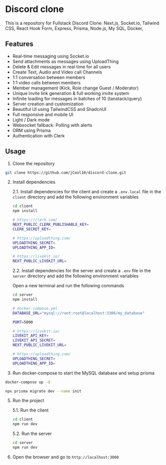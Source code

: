 # Discord clone

This is a repository for Fullstack Discord Clone: Next.js, Socket.io, Tailwind CSS, React Hook Form, Express, Prisma, Node.js, My SQL, Docker,

## Features

- Real-time messaging using Socket.io
- Send attachments as messages using UploadThing
- Delete & Edit messages in real time for all users
- Create Text, Audio and Video call Channels
- 1:1 conversation between members
- 1:1 video calls between members
- Member management (Kick, Role change Guest / Moderator)
- Unique invite link generation & full working invite system
- Infinite loading for messages in batches of 10 (tanstack/query)
- Server creation and customization
- Beautiful UI using TailwindCSS and ShadcnUI
- Full responsive and mobile UI
- Light / Dark mode
- Websocket fallback: Polling with alerts
- ORM using Prisma
- Authentication with Clerk

## Usage

1. Clone the repository

```bash
git clone https://github.com/jCool10/discord-clone.git
```

2. Install dependencies

   2.1. Install dependencies for the client and create a `.env.local` file in the `client` directory and add the following environment variables

   ```bash
   cd client
   npm install
   ```

   ```bash
   # https://clerk.com/
   NEXT_PUBLIC_CLERK_PUBLISHABLE_KEY=
   CLERK_SECRET_KEY=

   # https://uploadthing.com/
   UPLOADTHING_SECRET=
   UPLOADTHING_APP_ID=

   # https://livekit.io/
   NEXT_PUBLIC_LIVEKIT_URL=
   ```

   2.2. Install dependencies for the server and create a `.env` file in the `server` directory and add the following environment variables

   Open a new terminal and run the following commands

   ```bash
   cd server
   npm install
   ```

   ```bash
   # docker-compose.yml
   DATABASE_URL="mysql://root:root@localhost:3306/my_database"

   PORT=5000

   # https://livekit.io/
   LIVEKIT_API_KEY=
   LIVEKIT_API_SECRET=
   NEXT_PUBLIC_LIVEKIT_URL=

   # https://uploadthing.com/
   UPLOADTHING_SECRET=
   UPLOADTHING_APP_ID=
   ```

3. Run docker-compose to start the MySQL database and setup prisma

```bash
docker-compose up -d
```

```bash
npx prisma migrate dev --name init
```

5. Run the project

   5.1. Run the client

   ```bash
   cd client
   npm run dev
   ```

   5.2. Run the server

   ```bash
   cd server
   npm run dev
   ```

6. Open the browser and go to `http://localhost:3000`
